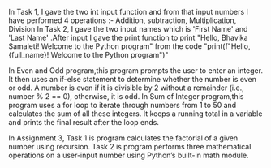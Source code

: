 In Task 1, I gave the two int input function and from that input numbers I have performed 4 operations :- Addition, subtraction, Multiplication, Division
In Task 2, I gave the two input names which is 'First Name' and 'Last Name' .After input I gave the print function to print "Hello, Bhavika Samaleti! Welcome to the Python program" from the code "print(f"Hello, {full_name}! Welcome to the Python program")" 

In Even and Odd program,this program prompts the user to enter an integer. It then uses an if-else statement to determine whether the number is even or odd. A number is even if it is divisible by 2 without a remainder (i.e., number % 2 == 0), otherwise, it is odd.
In Sum of Integer program,this program uses a for loop to iterate through numbers from 1 to 50 and calculates the sum of all these integers. It keeps a running total in a variable and prints the final result after the loop ends.

In Assignment 3, Task 1 is program calculates the factorial of a given number using recursion.
Task 2 is program performs three mathematical operations on a user-input number using Python’s built-in math module.
